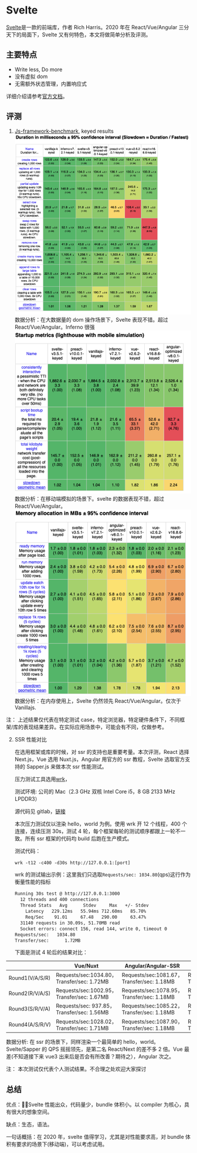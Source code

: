 # Svelte

[Svelte](https://github.com/sveltejs/svelte)是一款的前端库，作者 Rich Harris。2020 年在 React/Vue/Angular 三分天下的局面下，Svelte 又有何特色，本文将做简单分析及评测。

## 主要特点

- Write less, Do more
- 没有虚拟 dom
- 无需额外状态管理，内置响应式

详细介绍请参考[官方文档](https://svelte.dev/)。

## 评测

1. [Js-framework-benchmark](https://github.com/krausest/js-framework-benchmark), keyed results
   ![](./images/1.png)
   数据分析：在大数据量的 dom 操作场景下，Svelte 表现不错。超过 React/Vue/Angular。Inferno 很强
   ![](./images/2.png)
   数据分析：在移动端模拟的场景下。svelte 的数据表现不错，超过 React/Vue/Angular。
   ![](./images/3.png)
   数据分析：在内存使用上，Svelte 仍然领先 React/Vue/Angular。仅次于 Vanillajs.

注： 上述结果仅代表在特定测试 case，特定浏览器，特定硬件条件下，不同框架/库的表现结果差异。在实际应用场景中，可能会有不同，仅做参考。

2. SSR 性能对比

   在选用框架或库的时候，对 ssr 的支持也是重要考量。本次评测，React 选择 Next.js，Vue 选用 Nuxt.js，Angular 用官方的 ssr 教程，Svelte 选取官方支持的 Sapper.js 来做本次 ssr 性能测试。

   压力测试工具选用[wrk](https://github.com/wg/wrk)，

   测试环境: 公司的 Mac（2.3 GHz 双核 Intel Core i5，8 GB 2133 MHz LPDDR3）

   源代码见 gitlab，[链接](https://registry.code.tuya-inc.top/wangyf/ssr-test)

   本次压力测试仅以渲染 hello，world 为例。使用 wrk 开 12 个线程，400 个连接，连续压测 30s，测试 4 轮，每个框架每轮的测试顺序都跟上一轮不一致。所有 ssr 框架的代码均 build 后跑在生产模式。

   测试代码：

   ```
   wrk -t12 -c400 -d30s http://127.0.0.1:[port]
   ```

   wrk 的测试输出示例：这里我们只选取`Requests/sec: 1034.80`(qps)这行作为衡量性能的指标

   ```
   Running 30s test @ http://127.0.0.1:3000
     12 threads and 400 connections
     Thread Stats   Avg      Stdev     Max   +/- Stdev
       Latency   229.12ms   55.94ms 712.60ms   85.70%
       Req/Sec    91.01     67.48   290.00     63.47%
     31140 requests in 30.09s, 51.70MB read
     Socket errors: connect 156, read 144, write 0, timeout 0
   Requests/sec:   1034.80
   Transfer/sec:      1.72MB
   ```

   下面是测试 4 轮后的结果对比：

|                 | Vue/Nuxt                                   | Angular/Angular-SSR                        | Svelte/Sapper                                | React/Next                                  |
| :-------------- | ------------------------------------------ | ------------------------------------------ | -------------------------------------------- | ------------------------------------------- |
| Round1(V/A/S/R) | Requests/sec:1034.80，Transfer/sec: 1.72MB | Requests/sec:1081.67，Transfer/sec: 1.18MB | Requests/sec:14177.70，Transfer/sec: 17.02MB | Requests/sec:5762.73，Transfer/sec: 11.96MB |
| Round2(R/V/A/S) | Requests/sec:1002.95，Transfer/sec: 1.67MB | Requests/sec:1078.95，Transfer/sec: 1.18MB | Requests/sec:12865.78，Transfer/sec: 15.45MB | Requests/sec:6468.29，Transfer/sec: 13.43MB |
| Round3(S/R/V/A) | Requests/sec: 937.85，Transfer/sec: 1.56MB | Requests/sec:1085.22，Transfer/sec: 1.18MB | Requests/sec:13053.71，Transfer/sec: 15.67MB | Requests/sec:6790.16，Transfer/sec: 14.10MB |
| Round4(A/S/R/V) | Requests/sec:1028.02，Transfer/sec: 1.71MB | Requests/sec:1087.90，Transfer/sec: 1.18MB | Requests/sec:13464.50，Transfer/sec: 16.17MB | Requests/sec:7092.70，Transfer/sec: 14.73MB |

数据分析: 在 ssr 的场景下，同样渲染一个最简单的 hello，world。Svelte/Sapper 的 QPS 摇摇领先，是第二名 React/Next 的差不多 2 倍。Vue 最差(不知道接下来 vue3 出来后是否会有所改善？期待之），Angular 次之。

注： 本次测试仅代表个人测试结果。不合理之处欢迎大家探讨

## 总结

优点：Svelte 性能出众，代码量少，bundle 体积小。以 compiler 为核心，具有很大的想象空间。

缺点：生态，语法。

一句话概括：在 2020 年，svelte 值得学习，尤其是对性能要求高，对 bundle 体积有要求的场景下(移动端)，可以考虑试用。
